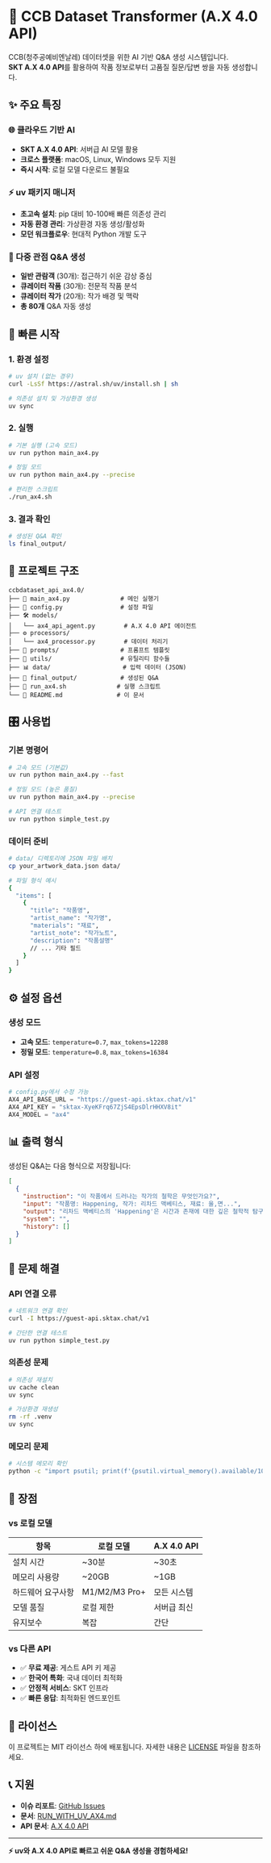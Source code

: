 # 🎨 CCB Dataset Transformer (A.X 4.0 API)

CCB(청주공예비엔날레) 데이터셋을 위한 AI 기반 Q&A 생성 시스템입니다.  
**SKT A.X 4.0 API**를 활용하여 작품 정보로부터 고품질 질문/답변 쌍을 자동 생성합니다.

## ✨ 주요 특징

### 🌐 클라우드 기반 AI
- **SKT A.X 4.0 API**: 서버급 AI 모델 활용
- **크로스 플랫폼**: macOS, Linux, Windows 모두 지원
- **즉시 시작**: 로컬 모델 다운로드 불필요

### ⚡ uv 패키지 매니저
- **초고속 설치**: pip 대비 10-100배 빠른 의존성 관리
- **자동 환경 관리**: 가상환경 자동 생성/활성화
- **모던 워크플로우**: 현대적 Python 개발 도구

### 🎯 다중 관점 Q&A 생성
- **일반 관람객** (30개): 접근하기 쉬운 감상 중심
- **큐레이터 작품** (30개): 전문적 작품 분석 
- **큐레이터 작가** (20개): 작가 배경 및 맥락
- **총 80개** Q&A 자동 생성

## 🚀 빠른 시작

### 1. 환경 설정
```bash
# uv 설치 (없는 경우)
curl -LsSf https://astral.sh/uv/install.sh | sh

# 의존성 설치 및 가상환경 생성
uv sync
```

### 2. 실행
```bash
# 기본 실행 (고속 모드)
uv run python main_ax4.py

# 정밀 모드  
uv run python main_ax4.py --precise

# 편리한 스크립트
./run_ax4.sh
```

### 3. 결과 확인
```bash
# 생성된 Q&A 확인
ls final_output/
```

## 📁 프로젝트 구조

```
ccbdataset_api_ax4.0/
├── 📄 main_ax4.py              # 메인 실행기
├── 🔧 config.py                # 설정 파일
├── 🛠️ models/
│   └── ax4_api_agent.py        # A.X 4.0 API 에이전트
├── ⚙️ processors/
│   └── ax4_processor.py        # 데이터 처리기
├── 📝 prompts/                 # 프롬프트 템플릿
├── 🔨 utils/                   # 유틸리티 함수들
├── 📊 data/                    # 입력 데이터 (JSON)
├── 📁 final_output/            # 생성된 Q&A
├── 🚀 run_ax4.sh              # 실행 스크립트
└── 📖 README.md               # 이 문서
```

## 🎛️ 사용법

### 기본 명령어
```bash
# 고속 모드 (기본값)
uv run python main_ax4.py --fast

# 정밀 모드 (높은 품질)  
uv run python main_ax4.py --precise

# API 연결 테스트
uv run python simple_test.py
```

### 데이터 준비
```bash
# data/ 디렉토리에 JSON 파일 배치
cp your_artwork_data.json data/

# 파일 형식 예시
{
  "items": [
    {
      "title": "작품명",
      "artist_name": "작가명", 
      "materials": "재료",
      "artist_note": "작가노트",
      "description": "작품설명"
      // ... 기타 필드
    }
  ]
}
```

## ⚙️ 설정 옵션

### 생성 모드
- **고속 모드**: `temperature=0.7`, `max_tokens=12288`
- **정밀 모드**: `temperature=0.8`, `max_tokens=16384`

### API 설정
```python
# config.py에서 수정 가능
AX4_API_BASE_URL = "https://guest-api.sktax.chat/v1"
AX4_API_KEY = "sktax-XyeKFrq67ZjS4EpsDlrHHXV8it"
AX4_MODEL = "ax4"
```

## 📊 출력 형식

생성된 Q&A는 다음 형식으로 저장됩니다:

```json
[
  {
    "instruction": "이 작품에서 드러나는 작가의 철학은 무엇인가요?",
    "input": "작품명: Happening, 작가: 리차드 맥베티스, 재료: 울,면...",
    "output": "리차드 맥베티스의 'Happening'은 시간과 존재에 대한 깊은 철학적 탐구를 담고 있습니다...",
    "system": "",
    "history": []
  }
]
```

## 🚨 문제 해결

### API 연결 오류
```bash
# 네트워크 연결 확인
curl -I https://guest-api.sktax.chat/v1

# 간단한 연결 테스트
uv run python simple_test.py
```

### 의존성 문제
```bash
# 의존성 재설치
uv cache clean
uv sync

# 가상환경 재생성
rm -rf .venv
uv sync
```

### 메모리 문제
```bash
# 시스템 메모리 확인
python -c "import psutil; print(f'{psutil.virtual_memory().available/1024**3:.1f}GB 사용가능')"
```

## 🌟 장점

### vs 로컬 모델
| 항목 | 로컬 모델 | A.X 4.0 API |
|------|-----------|-------------|
| 설치 시간 | ~30분 | ~30초 |
| 메모리 사용량 | ~20GB | ~1GB |
| 하드웨어 요구사항 | M1/M2/M3 Pro+ | 모든 시스템 |
| 모델 품질 | 로컬 제한 | 서버급 최신 |
| 유지보수 | 복잡 | 간단 |

### vs 다른 API
- ✅ **무료 제공**: 게스트 API 키 제공
- ✅ **한국어 특화**: 국내 데이터 최적화  
- ✅ **안정적 서비스**: SKT 인프라
- ✅ **빠른 응답**: 최적화된 엔드포인트

## 📜 라이선스

이 프로젝트는 MIT 라이선스 하에 배포됩니다. 자세한 내용은 [LICENSE](LICENSE) 파일을 참조하세요.

## 📞 지원

- **이슈 리포트**: [GitHub Issues](https://github.com/your-repo/issues)
- **문서**: [RUN_WITH_UV_AX4.md](RUN_WITH_UV_AX4.md)
- **API 문서**: [A.X 4.0 API](https://github.com/SKT-AI/A.X-4.0/blob/main/apis/README.md)

---

**⚡ uv와 A.X 4.0 API로 빠르고 쉬운 Q&A 생성을 경험하세요!**
